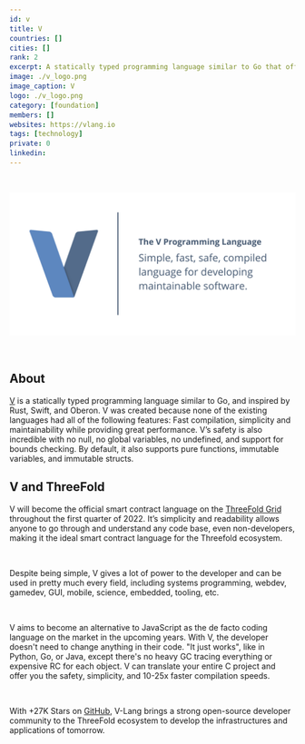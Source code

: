 ```yaml
---
id: v
title: V
countries: []
cities: []
rank: 2
excerpt: A statically typed programming language similar to Go that offers fast compilation, simplicity and maintainability while providing great performance.
image: ./v_logo.png
image_caption: V
logo: ./v_logo.png
category: [foundation]
members: []
websites: https://vlang.io
tags: [technology]
private: 0
linkedin: 
---
```


<br/>

![V](./v_image.png)

<br/>

## About

[V](https://vlang.io) is a statically typed programming language similar to Go, and inspired by Rust, Swift, and Oberon. V was created because none of the existing languages had all of the following features: Fast compilation, simplicity and maintainability while providing great performance.  V’s safety is also incredible with no null, no global variables, no undefined, and support for bounds checking. By default, it also supports pure functions, immutable variables, and immutable structs.

## V and ThreeFold

V will become the official smart contract language on the [ThreeFold Grid](https://library.threefold.me/info/threefold_internal/#/threefold__threefold_grid) throughout the first quarter of 2022. It’s simplicity and readability allows anyone to go through and understand any code base, even non-developers, making it the ideal smart contract language for the Threefold ecosystem. 

<br/>

Despite being simple, V gives a lot of power to the developer and can be used in pretty much every field, including systems programming, webdev, gamedev, GUI, mobile, science, embedded, tooling, etc.

<br/>

V aims to become an alternative to JavaScript as the de facto coding language on the market in the upcoming years. With V, the developer doesn't need to change anything in their code. "It just works", like in Python, Go, or Java, except there's no heavy GC tracing everything or expensive RC for each object. V can translate your entire C project and offer you the safety, simplicity, and 10-25x faster compilation speeds. 

<br/>

With +27K Stars on [GitHub](https://github.com/vlang/v), V-Lang brings a strong open-source developer community to the ThreeFold ecosystem to develop the infrastructures and applications of tomorrow.
